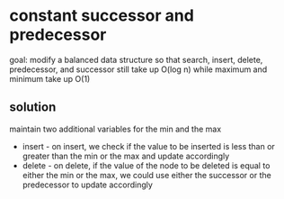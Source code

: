 # constant successor and predecessor

goal: modify a balanced data structure so that search, insert, delete, predecessor, and successor still take up O(log n) while maximum and minimum take up O(1)

## solution

maintain two additional variables for the min and the max

- insert - on insert, we check if the value to be inserted is less than or greater than the min or the max and update accordingly
- delete - on delete, if the value of the node to be deleted is equal to either the min or the max, we could use either the successor or the predecessor to update accordingly
